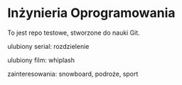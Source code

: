 # Inżynieria Oprogramowania

To jest repo testowe, stworzone do nauki Git.

ulubiony serial: rozdzielenie

ulubiony film: whiplash

zainteresowania: snowboard, podroże, sport